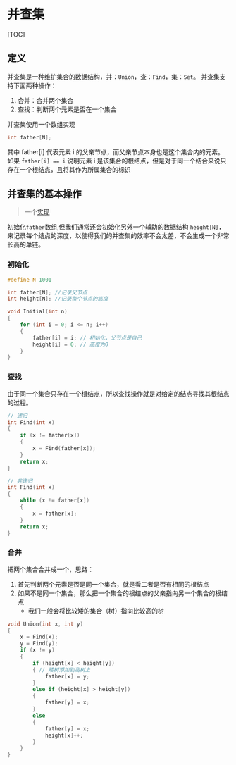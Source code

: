 # 并查集

[TOC]

## 定义

并查集是一种维护集合的数据结构，并：`Union`，查：`Find`，集：`Set`。
并查集支持下面两种操作：

1. 合并：合并两个集合
2. 查找：判断两个元素是否在一个集合

并查集使用一个数组实现
```cpp
int father[N];
```
其中 father[i] 代表元素 i 的父亲节点，而父亲节点本身也是这个集合内的元素。
如果 `father[i] == i` 说明元素 i 是该集合的根结点，但是对于同一个结合来说只存在一个根结点，且将其作为所属集合的标识

## 并查集的基本操作
> 一个[实现](https://github.com/Veeupup/DataStructures-Algorithms/blob/master/books/wang_dao/11_graph/11.1.c)

初始化`father`数组,但我们通常还会初始化另外一个辅助的数据结构 `height[N]`， 来记录每个结点的深度，以使得我们的并查集的效率不会太差，不会生成一个非常长高的单链。

### 初始化
```cpp
#define N 1001

int father[N]; //记录父节点
int height[N]; //记录每个节点的高度

void Initial(int n)
{
    for (int i = 0; i <= n; i++)
    {
        father[i] = i; // 初始化，父节点是自己
        height[i] = 0; // 高度为0
    }
}
```

### 查找
由于同一个集合只存在一个根结点，所以查找操作就是对给定的结点寻找其根结点的过程。
```cpp
// 递归
int Find(int x)
{
    if (x != father[x])
    {
        x = Find(father[x]);
    }
    return x;
}

// 非递归
int Find(int x)
{
    while (x != father[x])
    {
        x = father[x];
    }
    return x;
}
```
### 合并
把两个集合合并成一个，思路：
1. 首先判断两个元素是否是同一个集合，就是看二者是否有相同的根结点
2. 如果不是同一个集合，那么把一个集合的根结点的父亲指向另一个集合的根结点
    * 我们一般会将比较矮的集合（树）指向比较高的树

```cpp
void Union(int x, int y)
{
    x = Find(x);
    y = Find(y);
    if (x != y)
    {
        if (height[x] < height[y])
        { // 矮树添加到高树上
            father[x] = y;
        }
        else if (height[x] > height[y])
        {
            father[y] = x;
        }
        else
        {
            father[y] = x;
            height[x]++;
        }
    }
}
```





